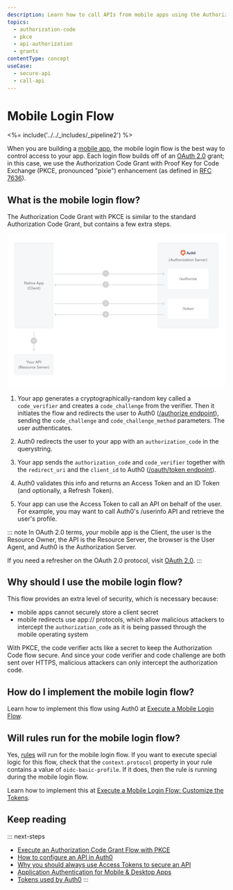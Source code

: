 ```yaml
---
description: Learn how to call APIs from mobile apps using the Authorization Code Grant with PKCE.
topics:
  - authorization-code
  - pkce
  - api-authorization
  - grants
contentType: concept
useCase:
  - secure-api
  - call-api
---
```

# Mobile Login Flow

<%= include('../../_includes/_pipeline2') %>

When you are building a [mobile app](/quickstart/native), the mobile login flow is the best way to control access to your app. Each login flow builds off of an [OAuth 2.0](/protocols/oauth2) grant; in this case, we use the Authorization Code Grant with Proof Key for Code Exchange (PKCE, pronounced "pixie") enhancement (as defined in [RFC 7636](https://tools.ietf.org/html/rfc7636)).

## What is the mobile login flow?

The Authorization Code Grant with PKCE is similar to the standard Authorization Code Grant, but contains a few extra steps.

![Authorization Code Grant using PKCE](/media/articles/api-auth/authorization-code-grant-pkce.png)

 1. Your app generates a cryptographically-random key called a `code_verifier` and creates a `code_challenge` from the verifier. Then it initiates the flow and redirects the user to Auth0 ([/authorize endpoint](/api/authentication#authorization-code-grant-pkce-)), sending the `code_challenge` and `code_challenge_method` parameters. The user authenticates.

 2. Auth0 redirects the user to your app with an `authorization_code` in the querystring.

 3. Your app sends the `authorization_code` and `code_verifier` together with the `redirect_uri` and the `client_id` to Auth0 ([/oauth/token endpoint](/api/authentication?http#authorization-code-pkce-)).

 4. Auth0 validates this info and returns an Access Token and an ID Token (and optionally, a Refresh Token).

 5. Your app can use the Access Token to call an API on behalf of the user. For example, you may want to call Auth0's /userinfo API and retrieve the user's profile.

::: note
In OAuth 2.0 terms, your mobile app is the Client, the user is the Resource Owner, the API is the Resource Server, the browser is the User Agent, and Auth0 is the Authorization Server.

If you need a refresher on the OAuth 2.0 protocol, visit [OAuth 2.0](/protocols/oauth2).
:::

## Why should I use the mobile login flow?

This flow provides an extra level of security, which is necessary because:

* mobile apps cannot securely store a client secret
* mobile redirects use app:// protocols, which allow malicious attackers to intercept the `authorization_code` as it is being passed through the mobile operating system

With PKCE, the code verifier acts like a secret to keep the Authorization Code flow secure. And since your code verifier and code challenge are both sent over HTTPS, malicious attackers can only intercept the authorization code.

## How do I implement the mobile login flow?

Learn how to implement this flow using Auth0 at [Execute a Mobile Login Flow](/api-auth/tutorials/authorization-code-grant-pkce).

## Will rules run for the mobile login flow?

Yes, [rules](/rules) will run for the mobile login flow. If you want to execute special logic for this flow, check that the `context.protocol` property in your rule contains a value of `oidc-basic-profile`. If it does, then the rule is running during the mobile login flow.

Learn how to implement this at [Execute a Mobile Login Flow: Customize the Tokens](/api-auth/tutorials/authorization-code-grant-pkce#optional-customize-the-tokens).

## Keep reading

::: next-steps
- [Execute an Authorization Code Grant Flow with PKCE](/api-auth/tutorials/authorization-code-grant-pkce)
- [How to configure an API in Auth0](/api-auth/guides/configure-api)
- [Why you should always use Access Tokens to secure an API](/api-auth/why-use-access-tokens-to-secure-apis)
- [Application Authentication for Mobile & Desktop Apps](/application-auth/mobile-desktop)
- [Tokens used by Auth0](/tokens)
:::
